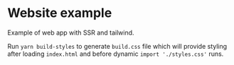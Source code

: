 # Website example

Example of web app with SSR and tailwind.

Run `yarn build-styles` to generate `build.css` file which will provide styling after loading `index.html` and before dynamic `import './styles.css'` runs.

